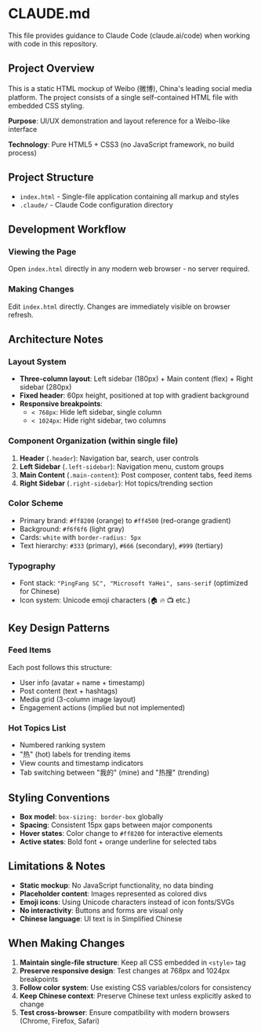 # CLAUDE.md

This file provides guidance to Claude Code (claude.ai/code) when working with code in this repository.

## Project Overview

This is a static HTML mockup of Weibo (微博), China's leading social media platform. The project consists of a single self-contained HTML file with embedded CSS styling.

**Purpose**: UI/UX demonstration and layout reference for a Weibo-like interface

**Technology**: Pure HTML5 + CSS3 (no JavaScript framework, no build process)

## Project Structure

- `index.html` - Single-file application containing all markup and styles
- `.claude/` - Claude Code configuration directory

## Development Workflow

### Viewing the Page
Open `index.html` directly in any modern web browser - no server required.

### Making Changes
Edit `index.html` directly. Changes are immediately visible on browser refresh.

## Architecture Notes

### Layout System
- **Three-column layout**: Left sidebar (180px) + Main content (flex) + Right sidebar (280px)
- **Fixed header**: 60px height, positioned at top with gradient background
- **Responsive breakpoints**:
  - `< 768px`: Hide left sidebar, single column
  - `< 1024px`: Hide right sidebar, two columns

### Component Organization (within single file)
1. **Header** (`.header`): Navigation bar, search, user controls
2. **Left Sidebar** (`.left-sidebar`): Navigation menu, custom groups
3. **Main Content** (`.main-content`): Post composer, content tabs, feed items
4. **Right Sidebar** (`.right-sidebar`): Hot topics/trending section

### Color Scheme
- Primary brand: `#ff8200` (orange) to `#ff4500` (red-orange gradient)
- Background: `#f6f6f6` (light gray)
- Cards: `white` with `border-radius: 5px`
- Text hierarchy: `#333` (primary), `#666` (secondary), `#999` (tertiary)

### Typography
- Font stack: `"PingFang SC", "Microsoft YaHei", sans-serif` (optimized for Chinese)
- Icon system: Unicode emoji characters (🏠 🔥 📺 etc.)

## Key Design Patterns

### Feed Items
Each post follows this structure:
- User info (avatar + name + timestamp)
- Post content (text + hashtags)
- Media grid (3-column image layout)
- Engagement actions (implied but not implemented)

### Hot Topics List
- Numbered ranking system
- "热" (hot) labels for trending items
- View counts and timestamp indicators
- Tab switching between "我的" (mine) and "热搜" (trending)

## Styling Conventions

- **Box model**: `box-sizing: border-box` globally
- **Spacing**: Consistent 15px gaps between major components
- **Hover states**: Color change to `#ff8200` for interactive elements
- **Active states**: Bold font + orange underline for selected tabs

## Limitations & Notes

- **Static mockup**: No JavaScript functionality, no data binding
- **Placeholder content**: Images represented as colored divs
- **Emoji icons**: Using Unicode characters instead of icon fonts/SVGs
- **No interactivity**: Buttons and forms are visual only
- **Chinese language**: UI text is in Simplified Chinese

## When Making Changes

1. **Maintain single-file structure**: Keep all CSS embedded in `<style>` tag
2. **Preserve responsive design**: Test changes at 768px and 1024px breakpoints
3. **Follow color system**: Use existing CSS variables/colors for consistency
4. **Keep Chinese context**: Preserve Chinese text unless explicitly asked to change
5. **Test cross-browser**: Ensure compatibility with modern browsers (Chrome, Firefox, Safari)
